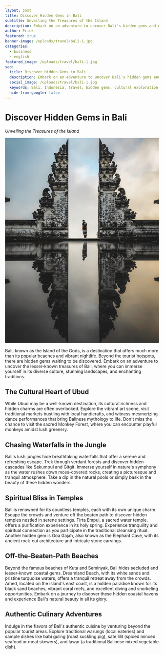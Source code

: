 ```yaml
---
layout: post
title: Discover Hidden Gems in Bali
subtitle: Unveiling the Treasures of the Island
description: Embark on an adventure to uncover Bali's hidden gems and experience its diverse culture, stunning landscapes, and enchanting traditions.
author: Erick
featured: true
banner-image: /uploads/travel/bali-1.jpg
categories:
  - business
  - english
featured_image: /uploads/travel/bali-1.jpg
seo:
  title: Discover Hidden Gems in Bali
  description: Embark on an adventure to uncover Bali's hidden gems and experience its diverse culture, stunning landscapes, and enchanting traditions.
  social_image: /uploads/travel/bali-1.jpg
  keywords: Bali, Indonesia, travel, hidden gems, cultural exploration
  hide-from-google: false
---
```


# Discover Hidden Gems in Bali

*Unveiling the Treasures of the Island*

![Bali](/uploads/travel/bali-1.jpg)

Bali, known as the Island of the Gods, is a destination that offers much more than its popular beaches and vibrant nightlife. Beyond the tourist hotspots, there are hidden gems waiting to be discovered. Embark on an adventure to uncover the lesser-known treasures of Bali, where you can immerse yourself in its diverse culture, stunning landscapes, and enchanting traditions.

## The Cultural Heart of Ubud

While Ubud may be a well-known destination, its cultural richness and hidden charms are often overlooked. Explore the vibrant art scene, visit traditional markets bustling with local handicrafts, and witness mesmerizing dance performances that bring Balinese mythology to life. Don't miss the chance to visit the sacred Monkey Forest, where you can encounter playful monkeys amidst lush greenery.

## Chasing Waterfalls in the Jungle

Bali's lush jungles hide breathtaking waterfalls that offer a serene and refreshing escape. Trek through verdant forests and discover hidden cascades like Sekumpul and Gitgit. Immerse yourself in nature's symphony as the water rushes down moss-covered rocks, creating a picturesque and tranquil atmosphere. Take a dip in the natural pools or simply bask in the beauty of these hidden wonders.

## Spiritual Bliss in Temples

Bali is renowned for its countless temples, each with its own unique charm. Escape the crowds and venture off the beaten path to discover hidden temples nestled in serene settings. Tirta Empul, a sacred water temple, offers a purification experience in its holy spring. Experience tranquility and spiritual connection as you participate in the traditional cleansing ritual. Another hidden gem is Goa Gajah, also known as the Elephant Cave, with its ancient rock-cut architecture and intricate stone carvings.

## Off-the-Beaten-Path Beaches

Beyond the famous beaches of Kuta and Seminyak, Bali hides secluded and lesser-known coastal gems. Dreamland Beach, with its white sands and pristine turquoise waters, offers a tranquil retreat away from the crowds. Amed, located on the island's east coast, is a hidden paradise known for its black sand beaches, vibrant coral reefs, and excellent diving and snorkeling opportunities. Embark on a journey to discover these hidden coastal havens and experience Bali's natural beauty in all its glory.

## Authentic Culinary Adventures

Indulge in the flavors of Bali's authentic cuisine by venturing beyond the popular tourist areas. Explore traditional warungs (local eateries) and sample dishes like babi guling (roast suckling pig), sate lilit (spiced minced seafood or meat skewers), and lawar (a traditional Balinese mixed vegetable dish).